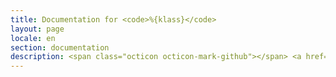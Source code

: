 ```yaml
---
title: Documentation for <code>%{klass}</code>
layout: page
locale: en
section: documentation
description: <span class="octicon octicon-mark-github"></span> <a href="%{github_path}">See the %{relative_file} file on GitHub</a>
---
```

